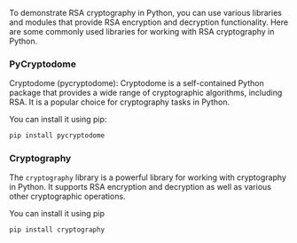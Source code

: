 To demonstrate RSA cryptography in Python, you can use various libraries and modules that provide RSA encryption and 
decryption functionality. Here are some commonly used libraries for working with RSA cryptography in Python.

### PyCryptodome

Cryptodome (pycryptodome):
Cryptodome is a self-contained Python package that provides a wide range of cryptographic algorithms, including RSA. It is a popular choice for cryptography tasks in Python.

You can install it using pip:

```bash
pip install pycryptodome
```

### Cryptography

The `cryptography` library is a powerful library for working with cryptography in Python. It supports RSA encryption and decryption as well as various other cryptographic operations.

You can install it using pip

```bash
pip install cryptography
```